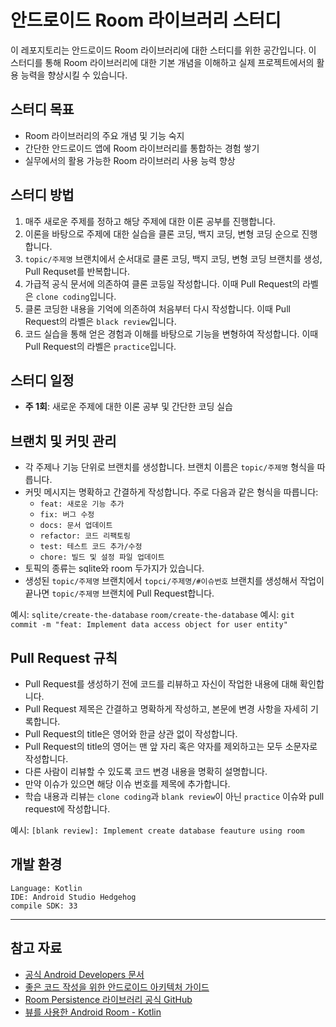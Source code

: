 # 안드로이드 Room 라이브러리 스터디

이 레포지토리는 안드로이드 Room 라이브러리에 대한 스터디를 위한 공간입니다. 이 스터디를 통해 Room 라이브러리에 대한 기본 개념을 이해하고 실제 프로젝트에서의 활용 능력을 향상시킬 수 있습니다.

## 스터디 목표

- Room 라이브러리의 주요 개념 및 기능 숙지
- 간단한 안드로이드 앱에 Room 라이브러리를 통합하는 경험 쌓기
- 실무에서의 활용 가능한 Room 라이브러리 사용 능력 향상

## 스터디 방법

1. 매주 새로운 주제를 정하고 해당 주제에 대한 이론 공부를 진행합니다.
2. 이론을 바탕으로 주제에 대한 실습을 클론 코딩, 백지 코딩, 변형 코딩 순으로 진행합니다.
3. `topic/주제명` 브랜치에서 순서대로 클론 코딩, 백지 코딩, 변형 코딩 브랜치를 생성, Pull Requset를 반복합니다.
4. 가급적 공식 문서에 의존하여 클론 코등일 작성합니다. 이때 Pull Request의 라벨은 `clone coding`입니다.
5. 클론 코딩한 내용을 기억에 의존하여 처음부터 다시 작성합니다. 이때 Pull Request의 라벨은 `black review`입니다.
6. 코드 실습을 통해 얻은 경험과 이해를 바탕으로 기능을 변형하여 작성합니다. 이때 Pull Request의 라벨은 `practice`입니다.

## 스터디 일정

- **주 1회**: 새로운 주제에 대한 이론 공부 및 간단한 코딩 실습

## 브랜치 및 커밋 관리

- 각 주제나 기능 단위로 브랜치를 생성합니다. 브랜치 이름은 `topic/주제명` 형식을 따릅니다.
- 커밋 메시지는 명확하고 간결하게 작성합니다. 주로 다음과 같은 형식을 따릅니다:
  - `feat: 새로운 기능 추가`
  - `fix: 버그 수정`
  - `docs: 문서 업데이트`
  - `refactor: 코드 리팩토링`
  - `test: 테스트 코드 추가/수정`
  - `chore: 빌드 및 설정 파일 업데이트`
- 토픽의 종류는 sqlite와 room 두가지가 있습니다.
- 생성된 `topic/주제명` 브랜치에서 `topci/주제명/#이슈번호` 브랜치를 생성해서 작업이 끝나면 `topic/주제명` 브랜치에 Pull Request합니다.

예시: `sqlite/create-the-database` `room/create-the-database`
예시: `git commit -m "feat: Implement data access object for user entity"`

## Pull Request 규칙

- Pull Request를 생성하기 전에 코드를 리뷰하고 자신이 작업한 내용에 대해 확인합니다.
- Pull Request 제목은 간결하고 명확하게 작성하고, 본문에 변경 사항을 자세히 기록합니다.
- Pull Request의 title은 영어와 한글 상관 없이 작성합니다.
- Pull Request의 title의 영어는 맨 앞 자리 혹은 약자를 제외하고는 모두 소문자로 작성합니다.
- 다른 사람이 리뷰할 수 있도록 코드 변경 내용을 명확히 설명합니다.
- 만약 이슈가 있으면 해당 이슈 번호를 제목에 추가합니다.
- 학습 내용과 리뷰는 `clone coding`과 `blank review`이 아닌 `practice` 이슈와 pull request에 작성합니다.

예시: `[blank review]: Implement create database feauture using room`

## 개발 환경
```
Language: Kotlin
IDE: Android Studio Hedgehog
compile SDK: 33
```
---
## 참고 자료

- [공식 Android Developers 문서](https://developer.android.com/training/data-storage/room)
- [좋은 코드 작성을 위한 안드로이드 아키텍처 가이드](https://developer.android.com/jetpack/guide)
- [Room Persistence 라이브러리 공식 GitHub](https://github.com/android/architecture-components-samples/tree/main/BasicSample)
- [뷰를 사용한 Android Room - Kotlin](https://developer.android.com/codelabs/android-room-with-a-view-kotlin?hl=ko#0)
